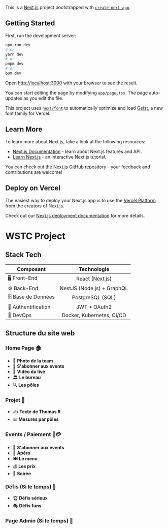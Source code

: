 This is a [Next.js](https://nextjs.org) project bootstrapped with [`create-next-app`](https://nextjs.org/docs/app/api-reference/cli/create-next-app).

## Getting Started

First, run the development server:

```bash
npm run dev
# or
yarn dev
# or
pnpm dev
# or
bun dev
```

Open [http://localhost:3000](http://localhost:3000) with your browser to see the result.

You can start editing the page by modifying `app/page.tsx`. The page auto-updates as you edit the file.

This project uses [`next/font`](https://nextjs.org/docs/app/building-your-application/optimizing/fonts) to automatically optimize and load [Geist](https://vercel.com/font), a new font family for Vercel.

## Learn More

To learn more about Next.js, take a look at the following resources:

- [Next.js Documentation](https://nextjs.org/docs) - learn about Next.js features and API.
- [Learn Next.js](https://nextjs.org/learn) - an interactive Next.js tutorial.

You can check out [the Next.js GitHub repository](https://github.com/vercel/next.js) - your feedback and contributions are welcome!

## Deploy on Vercel

The easiest way to deploy your Next.js app is to use the [Vercel Platform](https://vercel.com/new?utm_medium=default-template&filter=next.js&utm_source=create-next-app&utm_campaign=create-next-app-readme) from the creators of Next.js.

Check out our [Next.js deployment documentation](https://nextjs.org/docs/app/building-your-application/deploying) for more details.

# WSTC Project

## Stack Tech

| Composant           |            Technologie             |
|---------------------|:----------------------------------:|
| 🖥 Front-End        |          React (Next.js)           |
| ⚙️ Back-End         |    NestJS (Node.js) + GraphQL      |
| 🗄 Base de Données  | PostgreSQL (SQL) |
| 🔐 Authentification |          JWT + OAuth2              |
| 🚀 DevOps           |     Docker, Kubernetes, CI/CD      |

## Structure du site web

### Home Page 🏠
- 📸 **Photo de la team**
- 📅 **S'abonner aux events**
- 🎥 **Vidéo du live**
- 🏛️ **Le bureau**
- 🔍 **Les pôles**

### Projet 🚀
- ✍️ **Texte de Thomas R**
- 📊 **Mesures par pôles**

### Events / Paiement 🎉💳
- 📅 **S'abonner aux events**
- 🍻 **Apéro**
- 🍽️ **Le menu**
- 💰 **Les prix**
- 🌙 **Soirée**

### Défis (Si le temps) 🎯
- 🏆 **Défis sérieux**
- 🎭 **Défis funs**

### Page Admin (Si le temps) 🔧

